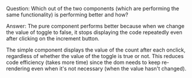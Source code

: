 Question: Which out of the two components (which are performing the same functionality) is performing better and how?

Answer: The pure component performs better because when we change the value of toggle to false, it stops displaying the code repeatedly even after clicking on the increment button.

The simple component displays the value of the count after each onclick, regardless of whether the value of the toggle is true or not. This reduces code efficiency (takes more time) since the dom needs to keep re-rendering even when it's not necessary (when the value hasn't changed).

